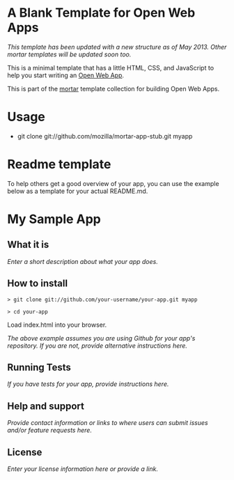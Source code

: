 # A Blank Template for Open Web Apps

*This template has been updated with a new structure as of May 2013. Other mortar templates will be updated soon too.*

This is a minimal template that has a little HTML, CSS, and JavaScript to help
you start writing an [Open Web App](https://developer.mozilla.org/en-US/docs/Web/Apps).

This is part of the [mortar](https://github.com/mozilla/mortar/)
template collection for building Open Web Apps.

# Usage

* git clone git://github.com/mozilla/mortar-app-stub.git myapp

# Readme template

To help others get a good overview of your app, you can use the example below as a template for your actual README.md.

# My Sample App

## What it is

*Enter a short description about what your app does.*

## How to install

    > git clone git://github.com/your-username/your-app.git myapp

    > cd your-app

Load index.html into your browser.

*The above example assumes you are using Github for your app's repository. If you are not, provide alternative instructions here.*

## Running Tests

*If you have tests for your app, provide instructions here.*

## Help and support

*Provide contact information or links to where users can submit issues and/or feature requests here.*

## License

*Enter your license information here or provide a link.*
